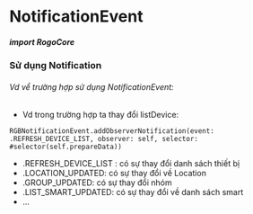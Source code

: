 
# NotificationEvent

##### import RogoCore

### Sử dụng Notification

###### Vd vể trường hợp sử dụng NotificationEvent:

- Vd trong trường hợp ta thay đổi listDevice:
```
RGBNotificationEvent.addObserverNotification(event: .REFRESH_DEVICE_LIST, observer: self, selector: #selector(self.prepareData))
```
- .REFRESH_DEVICE_LIST : có sự thay đổi danh sách thiết bị
- .LOCATION_UPDATED: có sự thay đổi về Location
- .GROUP_UPDATED: có sự thay đổi nhóm
- .LIST_SMART_UPDATED: có sự thay đổi về danh sách smart
- ...
